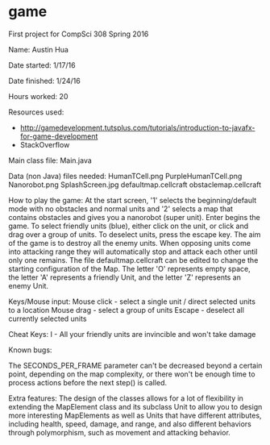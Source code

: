 # game
First project for CompSci 308 Spring 2016

Name: Austin Hua

Date started: 1/17/16

Date finished: 1/24/16

Hours worked: 20

Resources used:
 - http://gamedevelopment.tutsplus.com/tutorials/introduction-to-javafx-for-game-development
 - StackOverflow

Main class file:
Main.java

Data (non Java) files needed:
HumanTCell.png
PurpleHumanTCell.png
Nanorobot.png
SplashScreen.jpg
defaultmap.cellcraft
obstaclemap.cellcraft

How to play the game:
At the start screen, '1' selects the beginning/default mode with no obstacles and normal units and '2' selects a map that contains obstacles and gives you a nanorobot (super unit). Enter begins the game.
To select friendly units (blue), either click on the unit, or click and drag over a group of units.
To deselect units, press the escape key.
The aim of the game is to destroy all the enemy units.
When opposing units come into attacking range they will automatically stop and attack each other until only one remains.
The file defaultmap.cellcraft can be edited to change the starting configuration of the Map. The letter 'O' represents empty space, the letter 'A' represents a friendly Unit, and the letter 'Z' represents an enemy Unit.

Keys/Mouse input:
Mouse click - select a single unit / direct selected units to a location
Mouse drag - select a group of units
Escape - deselect all currently selected units

Cheat Keys:
I - All your friendly units are invincible and won't take damage

Known bugs:

The SECONDS\_PER\_FRAME parameter can't be decreased beyond a certain point, depending on the map complexity, or there won't be enough time to process actions before the next step() is called.

Extra features:
The design of the classes allows for a lot of flexibility in extending the MapElement class and its subclass Unit to allow you to design more interesting MapElements as well as Units that have different attributes, including health, speed, damage, and range, and also different behaviors through polymorphism, such as movement and attacking behavior. 
